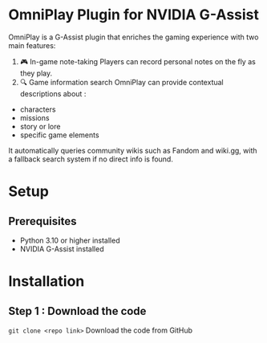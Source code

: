 # OmniPlay Plugin for NVIDIA G-Assist
OmniPlay is a G-Assist plugin that enriches the gaming experience with two main features:
1. 🎮 In-game note-taking
Players can record personal notes on the fly as they play.
2. 🔍 Game information search
OmniPlay can provide contextual descriptions about :
- characters
- missions
- story or lore
- specific game elements

It automatically queries community wikis such as Fandom and wiki.gg, with a fallback search system if no direct info is found.

# Setup
## Prerequisites
- Python 3.10 or higher installed
- NVIDIA G-Assist installed

# Installation
## Step 1 : Download the code
`git clone <repo link>`
Download the code from GitHub
